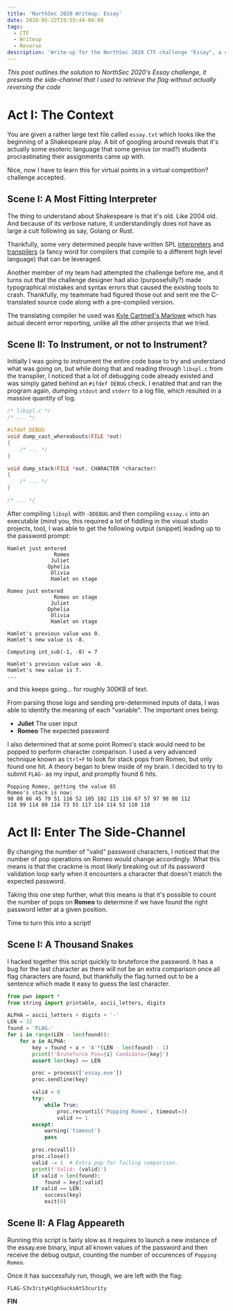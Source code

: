 ```yaml
---
title: 'NorthSec 2020 Writeup: Essay'
date: 2020-05-22T19:55:44-04:00
tags:
  - CTF
  - Writeup
  - Reverse
description: 'Write-up for the NorthSec 2020 CTF challenge "Essay", a crackme written in the Shakespeare Programming Language (SPL)'
---
```


*This post outlines the solution to NorthSec 2020's Essay challenge, it presents the side-channel that I used to retrieve the flag without actually reversing the code*


# Act I: The Context

You are given a rather large text file called `essay.txt` which looks like the beginning of a Shakespeare play. A bit of googling around reveals that it's actually some esoteric language that some genius (or mad?) students procrastinating their assignments came up with.

Nice, now I have to learn this for virtual points in a virtual competition? challenge accepted.


## Scene I: A Most Fitting Interpreter

The thing to understand about Shakespeare is that it's old. Like 2004 old. And because of its verbose nature, it understandingly does not have as large a cult following as say, Golang or Rust.

Thankfully, some very determined people have written SPL [interpreters][2] and [transpilers][3] (a fancy word for compilers that compile to a different high level language) that can be leveraged.

Another member of my team had attempted the challenge before me, and it turns out that the challenge designer had also (purposefully?) made typographical mistakes and syntax errors that caused the existing tools to crash. Thankfully, my teammate had figured those out and sent me the C-translated source code along with a pre-compiled version.

The translating compiler he used was [Kyle Cartmell's Marlowe][1] which has actual decent error reporting, unlike all the other projects that we tried.

[1]: https://bitbucket.org/kcartmell/marlowe/
[2]: https://github.com/zmbc/shakespearelang
[3]: https://github.com/redleek/spl2c


## Scene II: To Instrument, or not to Instrument?

Initially I was going to instrument the entire code base to try and understand what was going on, but while doing that and reading through `libspl.c` from the transpiler, I noticed that a lot of debugging code already existed and was simply gated behind an `#ifdef DEBUG` check. I enabled that and ran the program again, dumping `stdout` and `stderr` to a log file, which resulted in a massive quantity of log.

```c
/* libspl.c */
/* ... */

#ifdef DEBUG
void dump_cast_whereabouts(FILE *out)
{
    /* ... */
}

void dump_stack(FILE *out, CHARACTER *character)
{
    /* ... */
}

/* ... */
```

After compiling `libspl` with `-DDEBUG` and then compiling `essay.c` into an executable (mind you, this required a lot of fiddling in the visual studio projects, too), I was able to get the following output (snippet) leading up to the password prompt:

```plain
Hamlet just entered
               Romeo
              Juliet
             Ophelia
              Olivia
              Hamlet on stage

Romeo just entered
               Romeo on stage
              Juliet
             Ophelia
              Olivia
              Hamlet on stage

Hamlet's previous value was 0.
Hamlet's new value is -8.

Computing int_sub(-1, -8) = 7

Hamlet's previous value was -8.
Hamlet's new value is 7.
...
```

and this keeps going... for roughly 300KB of text.

From parsing those logs and sending pre-determined inputs of data, I was able to identify the meaning of each "variable". The important ones being:

- **Juliet** The user input
- **Romeo** The expected password

I also determined that at some point Romeo's stack would need to be popped to perform character comparison. I used a very advanced technique known as `Ctrl+F` to look for stack pops from Romeo, but only found one hit. A theory began to brew inside of my brain. I decided to try to submit `FLAG-` as my input, and promptly found 6 hits.


```plain
Popping Romeo, getting the value 65
Romeo's stack is now:
90 88 66 45 79 51 116 52 105 102 115 116 67 57 97 98 80 112
118 99 114 80 114 73 55 117 114 114 53 110 118
```

# Act II: Enter The Side-Channel

By changing the number of "valid" password characters, I noticed that the number of pop operations on Romeo would change accordingly. What this means is that the crackme is most likely breaking out of its password validation loop early when it encounters a character that doesn't match the expected password.

Taking this one step further, what this means is that it's possible to count the number of pops on **Romeo** to determine if we have found the right password letter at a given position.

Time to turn this into a script!

## Scene I: A Thousand Snakes

I hacked together this script quickly to bruteforce the password. It has a bug for the last character as there will not be an extra comparison once all flag characters are found, but thankfully the flag turned out to be a sentence which made it easy to guess the last character.

```python
from pwn import *
from string import printable, ascii_letters, digits

ALPHA = ascii_letters + digits + '-'
LEN = 32
found = 'FLAG-'
for i in range(LEN - len(found)):
    for a in ALPHA:
        key = found + a + 'A'*(LEN - len(found) - 1)
        print(f'Bruteforce Pos={i} Candidate={key}')
        assert len(key) == LEN

        proc = process(['essay.exe'])
        proc.sendline(key)

        valid = 0
        try:
            while True:
                proc.recvuntil('Popping Romeo', timeout=3)
                valid += 1
        except:
            warning('timeout')
            pass

        proc.recvall()
        proc.close()
        valid -= 1  # Extra pop for failing comparison.
        print(f'Valid: {valid}')
        if valid > len(found):
            found = key[:valid]
        if valid == LEN:
            success(key)
            exit(0)
```
## Scene II: A Flag Appeareth

Running this script is fairly slow as it requires to launch a new instance of the essay.exe binary, input all known values of the password and then receive the debug output, counting the number of occurences of `Popping Romeo`.

Once it has successfuly run, though, we are left with the flag:

`FLAG-S3v3rityH1ghSucksAtS3cur1ty`

**FIN**